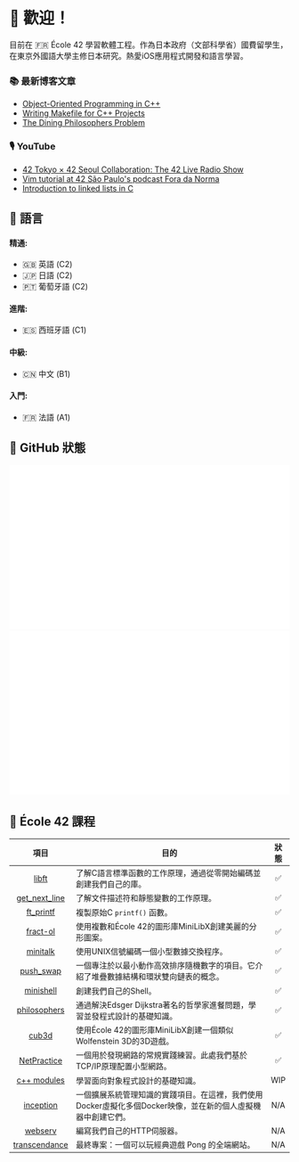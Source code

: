 <h1>
  👋 歡迎！
</h1>

目前在 🇫🇷 École 42 學習軟體工程。作為日本政府（文部科學省）國費留學生，在東京外國語大學主修日本研究。熱愛iOS應用程式開發和語言學習。

<h3> 📚 最新博客文章 </h3>

<!-- BLOG-POST-LIST:START -->
- [Object-Oriented Programming in C++](https://riceset.com/C++/Object-Oriented-Programming-in-C++)
- [Writing Makefile for C++ Projects](https://riceset.com/C++/Writing-Makefile-for-C++-Projects)
- [The Dining Philosophers Problem](https://riceset.com/Algorithms/The-Dining-Philosophers-Problem)
<!-- BLOG-POST-LIST:END -->

<h3> 🎙 YouTube </h3>

- [42 Tokyo × 42 Seoul Collaboration: The 42 Live Radio Show](https://youtu.be/5y_IXv28g5I)
- [Vim tutorial at 42 São Paulo's podcast Fora da Norma](https://www.youtube.com/watch?v=10BSs7UGBtY)
- [Introduction to linked lists in C](https://www.youtube.com/watch?v=5AsUZgGCG3c)

<h2> 🌱 語言 </h2>

<h4> 精通: </h4>

- 🇬🇧 英語 (C2)
- 🇯🇵 日語 (C2)
- 🇵🇹 葡萄牙語 (C2)

<h4> 進階: </h4>

- 🇪🇸 西班牙語 (C1)

<h4> 中級: </h4>

- 🇨🇳 中文 (B1)

<h4> 入門: </h4>

- 🇫🇷 法語 (A1)

<h2> 🎉 GitHub 狀態 </h2>

![overview](https://raw.githubusercontent.com/tkomeno/github-stats-transparent/output/generated/overview.svg)
![languages](https://raw.githubusercontent.com/tkomeno/github-stats-transparent/output/generated/languages.svg)

<h2> 🚀 École 42 課程 </h2>

<div align="center">

| <div align="center">項目</div> | 目的 | <div align="center">狀態</div> |
| ---	| ---	| --- |
| <div align="center">[libft](https://github.com/riceset/libft)</div> | 了解C語言標準函數的工作原理，通過從零開始編碼並創建我們自己的庫。 | <div align="center">✅</div> |
| <div align="center">[get_next_line](https://github.com/riceset/get_next_line)</div> | 了解文件描述符和靜態變數的工作原理。 | <div align="center">✅</div> |
| <div align="center">[ft_printf](https://github.com/riceset/ft_printf)</div> | 複製原始C `printf()` 函數。 | <div align="center">✅</div> |
| <div align="center">[fract-ol](https://github.com/riceset/fract-ol)</div> | 使用複數和École 42的圖形庫MiniLibX創建美麗的分形圖案。 | <div align="center">✅</div> |
| <div align="center">[minitalk](https://github.com/riceset/minitalk)</div> | 使用UNIX信號編碼一個小型數據交換程序。 | <div align="center">✅</div> |
| <div align="center">[push_swap](https://github.com/riceset/push_swap)</div> | 一個專注於以最小動作高效排序隨機數字的項目。它介紹了堆疊數據結構和環狀雙向鏈表的概念。 | <div align="center">✅</div> |
| <div align="center">[minishell](https://github.com/Guiribei/my_shell)</div> | 創建我們自己的Shell。 | <div align="center">✅</div> |
| <div align="center">[philosophers](https://github.com/riceset/philosophers)</div> | 通過解決Edsger Dijkstra著名的哲學家進餐問題，學習並發程式設計的基礎知識。 | <div align="center">✅</div> |
| <div align="center">[cub3d](https://github.com/riceset/cub3d)</div> | 使用École 42的圖形庫MiniLibX創建一個類似Wolfenstein 3D的3D遊戲。 | <div align="center">✅</div> |
| <div align="center">[NetPractice](https://github.com/riceset/netpractice)</div> | 一個用於發現網路的常規實踐練習。此處我們基於TCP/IP原理配置小型網路。 | <div align="center">✅</div> |
| <div align="center">[c++ modules](https://github.com/riceset/cpp-modules)</div> | 學習面向對象程式設計的基礎知識。 | <div align="center">WIP</div> |
| <div align="center">[inception](https://github.com/riceset/inception)</div> | 一個擴展系統管理知識的實踐項目。在這裡，我們使用Docker虛擬化多個Docker映像，並在新的個人虛擬機器中創建它們。 | <div align="center">N/A</div> |
| <div align="center">[webserv](https://github.com/riceset/webserv)</div> | 編寫我們自己的HTTP伺服器。 | <div align="center">N/A</div> |
| <div align="center">[transcendance](https://github.com/riceset/transcendance)</div> | 最終專案：一個可以玩經典遊戲 Pong 的全端網站。 | <div align="center">N/A</div> |

</div>
